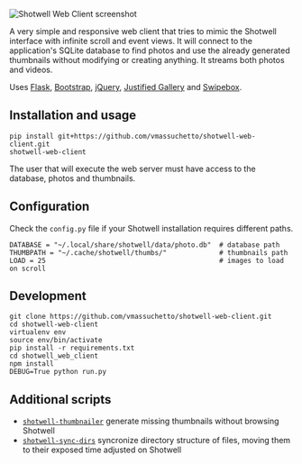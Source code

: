![Shotwell Web Client screenshot](https://raw.githubusercontent.com/vmassuchetto/shotwell-web-client/master/screenshot.jpg)

A very simple and responsive web client that tries to mimic the Shotwell
interface with infinite scroll and event views. It will connect to the
application's SQLite database to find photos and use the already generated
thumbnails without modifying or creating anything. It streams both photos and
videos.

Uses [Flask](http://flask.pocoo.org), [Bootstrap](http://getbootstrap.com/),
[jQuery](https://jquery.com), [Justified
Gallery](http://miromannino.github.io/Justified-Gallery/) and
[Swipebox](http://brutaldesign.github.io/swipebox/).

## Installation and usage

    pip install git+https://github.com/vmassuchetto/shotwell-web-client.git
    shotwell-web-client

The user that will execute the web server must have access to the database,
photos and thumbnails.

## Configuration

Check the `config.py` file if your Shotwell installation requires different paths.

    DATABASE = "~/.local/share/shotwell/data/photo.db"  # database path
    THUMBPATH = "~/.cache/shotwell/thumbs/"             # thumbnails path
    LOAD = 25                                           # images to load on scroll

## Development

    git clone https://github.com/vmassuchetto/shotwell-web-client.git
    cd shotwell-web-client
    virtualenv env
    source env/bin/activate
    pip install -r requirements.txt
    cd shotwell_web_client
    npm install
    DEBUG=True python run.py

## Additional scripts

* [`shotwell-thumbnailer`](https://gist.github.com/vmassuchetto/1c11a671f890a770a7a030c06d9f1f7e)
  generate missing thumbnails without browsing Shotwell
* [`shotwell-sync-dirs`](https://gist.github.com/vmassuchetto/edad377425c1274cb6f9e432e9a74de2)
  syncronize directory structure of files, moving them to their exposed time
  adjusted on Shotwell
